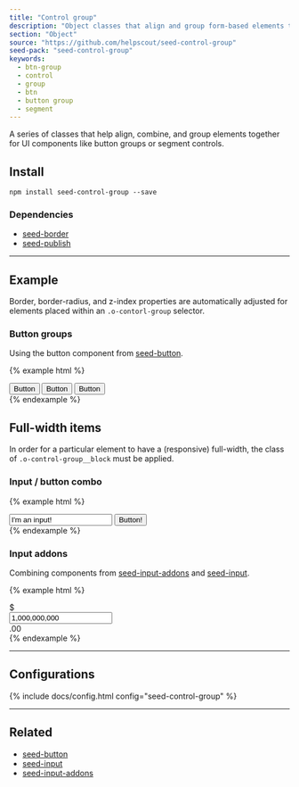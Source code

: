 ```yaml
---
title: "Control group"
description: "Object classes that align and group form-based elements together."
section: "Object"
source: "https://github.com/helpscout/seed-control-group"
seed-pack: "seed-control-group"
keywords:
  - btn-group
  - control
  - group
  - btn
  - button group
  - segment
---
```


A series of classes that help align, combine, and group elements together for UI components like button groups or segment controls.


## Install

```
npm install seed-control-group --save
```



### Dependencies

* [seed-border](/seed/packs/seed-border)
* [seed-publish](/seed/packs/seed-publish)



---



## Example

Border, border-radius, and z-index properties are automatically adjusted for elements placed within an `.o-contorl-group` selector.

### Button groups

Using the button component from [seed-button](/seed/packs/seed-button).

{% example html %}
<div class="o-control-group" role="group">
  <button class="c-button">Button</button>
  <button class="c-button">Button</button>
  <button class="c-button">Button</button>
</div>
{% endexample %}



## Full-width items

In order for a particular element to have a (responsive) full-width, the class of `.o-control-group__block` must be applied.

### Input / button combo

{% example html %}
<div class="o-control-group" role="group">
  <input class="c-input o-control-group__block" value="I'm an input!" />
  <button class="c-button">Button!</button>
</div>
{% endexample %}


### Input addons

Combining components from [seed-input-addons](/seed/packs/seed-input-addons) and [seed-input](/seed/packs/seed-input).

{% example html %}
<div class="o-control-group" role="group">
  <div class="c-input-addon">$</div>
  <input class="c-input o-control-group__block" value="1,000,000,000">
  <div class="c-input-addon">.00</div>
</div>
{% endexample %}



---



## Configurations

{% include docs/config.html config="seed-control-group" %}



----



## Related

* [seed-button](/seed/packs/seed-button)
* [seed-input](/seed/packs/seed-input)
* [seed-input-addons](/seed/packs/seed-input-addons)
